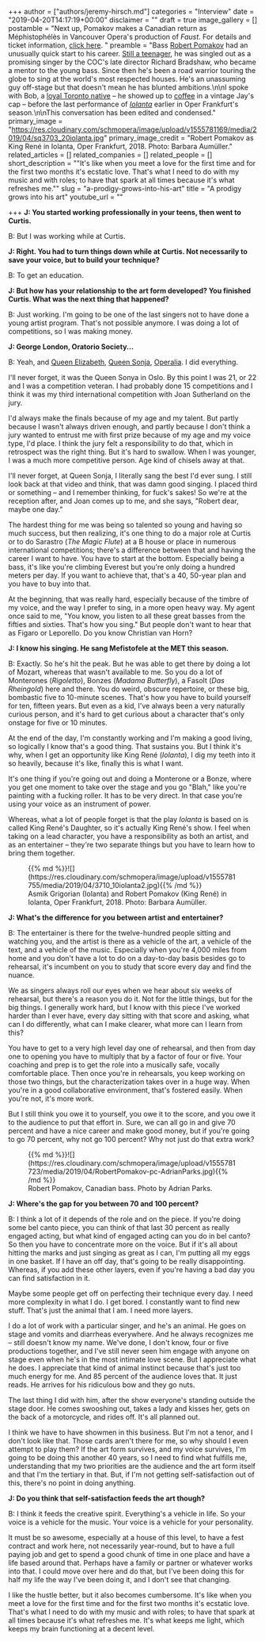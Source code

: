 +++
author = ["authors/jeremy-hirsch.md"]
categories = "Interview"
date = "2019-04-20T14:17:19+00:00"
disclaimer = ""
draft = true
image_gallery = []
postamble = "Next up, Pomakov makes a Canadian return as Méphistophélès in Vancouver Opera's production of _Faust_. For details and ticket information, [click here](https://www.vancouveropera.ca/faust/).  "
preamble = "Bass [Robert Pomakov](/scene/people/robert-pomakov/) had an unusually quick start to his career. [Still a teenager](http://www.scena.org/lsm/sm5-9/pomakov-en.htm), he was singled out as a promising singer by the COC's late director Richard Bradshaw, who became a mentor to the young bass. Since then he's been a road warrior touring the globe to sing at the world's most respected houses. He's an unassuming guy off-stage but that doesn't mean he has blunted ambitions.\n\nI spoke with Bob, a [loyal Toronto native](https://www.operabobspublichouse.com/) – he showed up to [coffee](http://bunca.de/) in a vintage Jay's cap –  before the last performance of [_Iolanta_](/the-follies-of-modernization-oedipus-rex-iolanta/) earlier in Oper Frankfurt's season.\n\nThis conversation has been edited and condensed."
primary_image = "https://res.cloudinary.com/schmopera/image/upload/v1555781169/media/2019/04/sq3703_20iolanta.jpg"
primary_image_credit = "Robert Pomakov as King René in Iolanta, Oper Frankfurt, 2018. Photo: Barbara Aumüller."
related_articles = []
related_companies = []
related_people = []
short_description = "\"It's like when you meet a love for the first time and for the first two months it's ecstatic love. That's what I need to do with my music and with roles; to have that spark at all times because it's what refreshes me.\""
slug = "a-prodigy-grows-into-his-art"
title = "A prodigy grows into his art"
youtube_url = ""

+++
**J: You started working professionally in your teens, then went to Curtis.**

B: But I was working while at Curtis.

**J: Right. You had to turn things down while at Curtis. Not necessarily to save your voice, but to build your technique?**

B: To get an education.

**J: But how has your relationship to the art form developed? You finished Curtis. What was the next thing that happened?**

B: Just working. I'm going to be one of the last singers not to have done a young artist program. That's not possible anymore. I was doing a lot of competitions, so I was making money.

**J: George London, Oratorio Society...**

B: Yeah, and [Queen Elizabeth](http://cmireb.be/cgi?lg=en&pag=1972&tab=108&rec=5229&frm=0&par=aybabtu), [Queen Sonja](https://qsimc.no/en/about-the-competition), [Operalia](https://www.operaliacompetition.org/). I did everything.

I'll never forget, it was the Queen Sonya in Oslo. By this point I was 21, or 22 and I was a competition veteran. I had probably done 15 competitions and I think it was my third international competition with Joan Sutherland on the jury.

I'd always make the finals because of my age and my talent. But partly because I wasn't always driven enough, and partly because I don't think a jury wanted to entrust me with first prize because of my age and my voice type, I'd place. I think the jury felt a responsibility to do that, which in retrospect was the right thing. But it's hard to swallow. When I was younger, I was a much more competitive person. Age kind of chisels away at that.

I'll never forget, at Queen Sonja, I literally sang the best I'd ever sung. I still look back at that video and think, that was damn good singing. I placed third or something – and I remember thinking, for fuck's sakes! So we're at the reception after, and Joan comes up to me, and she says, "Robert dear, maybe one day."

The hardest thing for me was being so talented so young and having so much success, but then realizing, it's one thing to do a major role at Curtis or to do Sarastro (_The Magic Flute_) at a B house or place in numerous international competitions; there's a difference between that and having the career I want to have. You have to start at the bottom. Especially being a bass, it's like you're climbing Everest but you're only doing a hundred meters per day. If you want to achieve that, that's a 40, 50-year plan and you have to buy into that.

At the beginning, that was really hard, especially because of the timbre of my voice, and the way I prefer to sing, in a more open heavy way. My agent once said to me, "You know, you listen to all these great basses from the fifties and sixties. That's how you sing." But people don't want to hear that as Figaro or Leporello. Do you know Christian van Horn?

**J: I know his singing. He sang Mefistofele at the MET this season.**

B: Exactly. So he's hit the peak. But he was able to get there by doing a lot of Mozart, whereas that wasn't available to me. So you do a lot of Monterones (_Rigoletto_), Bonzes (_Madama Butterfly_), a Fasolt (_Das Rheingold_) here and there. You do weird, obscure repertoire, or these big, bombastic five to 10-minute scenes. That's how you have to build yourself for ten, fifteen years. But even as a kid, I've always been a very naturally curious person, and it's hard to get curious about a character that's only onstage for five or 10 minutes.

At the end of the day, I'm constantly working and I'm making a good living, so logically I know that's a good thing. That sustains you. But I think it's why, when I get an opportunity like King René (_Iolanta_), I dig my teeth into it so heavily, because it's like, finally this is what I want.

It's one thing if you're going out and doing a Monterone or a Bonze, where you get one moment to take over the stage and you go "Blah," like you're painting with a fucking roller. It has to be very direct. In that case you're using your voice as an instrument of power.

Whereas, what a lot of people forget is that the play _Iolanta_ is based on is called King René's Daughter, so it's actually King René's show. I feel when taking on a lead character, you have a responsibility as both an artist, and as an entertainer – they're two separate things but you have to learn how to bring them together.

<figure data-type="image">{{% md %}}![](https://res.cloudinary.com/schmopera/image/upload/v1555781755/media/2019/04/3710_10iolanta2.jpg){{% /md %}}

<figcaption>Asmik Grigorian (Iolanta) and Robert Pomakov (King René) in Iolanta, Oper Frankfurt, 2018. Photo: Barbara Aumüller.</figcaption>

</figure>

**J: What's the difference for you between artist and entertainer?**

B: The entertainer is there for the twelve-hundred people sitting and watching you, and the artist is there as a vehicle of the art, a vehicle of the text, and a vehicle of the music. Especially when you're 4,000 miles from home and you don't have a lot to do on a day-to-day basis besides go to rehearsal, it's incumbent on you to study that score every day and find the nuance.

We as singers always roll our eyes when we hear about six weeks of rehearsal, but there's a reason you do it. Not for the little things, but for the big things. I generally work hard, but I know with this piece I've worked harder than I ever have, every day sitting with that score and asking, what can I do differently, what can I make clearer, what more can I learn from this?

You have to get to a very high level day one of rehearsal, and then from day one to opening you have to multiply that by a factor of four or five. Your coaching and prep is to get the role into a musically safe, vocally comfortable place. Then once you're in rehearsals, you keep working on those two things, but the characterization takes over in a huge way. When you're in a good collaborative environment, that's fostered easily. When you're not, it's more work.

But I still think you owe it to yourself, you owe it to the score, and you owe it to the audience to put that effort in. Sure, we can all go in and give 70 percent and have a nice career and make good money, but if you're going to go 70 percent, why not go 100 percent? Why not just do that extra work?

<figure data-type="image">{{% md %}}![](https://res.cloudinary.com/schmopera/image/upload/v1555781723/media/2019/04/RobertPomakov-pc-AdrianParks.jpg){{% /md %}}

<figcaption>Robert Pomakov, Canadian bass. Photo by Adrian Parks.</figcaption>

</figure>

**J: Where's the gap for you between 70 and 100 percent?**

B: I think a lot of it depends of the role and on the piece. If you're doing some bel canto piece, you can think of that last 30 percent as really engaged acting, but what kind of engaged acting can you do in bel canto? So then you have to concentrate more on the voice. But if it's all about hitting the marks and just singing as great as I can, I'm putting all my eggs in one basket. If I have an off day, that's going to be really disappointing. Whereas, if you add these other layers, even if you're having a bad day you can find satisfaction in it.

Maybe some people get off on perfecting their technique every day. I need more complexity in what I do. I get bored. I constantly want to find new stuff. That's just the animal that I am. I need more layers.

I do a lot of work with a particular singer, and he's an animal. He goes on stage and vomits and diarrheas everywhere. And he always recognizes me – still doesn't know my name. We've done, I don't know, four or five productions together, and I've still never seen him engage with anyone on stage even when he's in the most intimate love scene. But I appreciate what he does. I appreciate that kind of animal instinct because that's just too much energy for me. And 85 percent of the audience loves that. It just reads. He arrives for his ridiculous bow and they go nuts.

The last thing I did with him, after the show everyone's standing outside the stage door. He comes swooshing out, takes a lady and kisses her, gets on the back of a motorcycle, and rides off. It's all planned out.

I think we have to have showmen in this business. But I'm not a tenor, and I don't look like that. Those cards aren't there for me, so why should I even attempt to play them? If the art form survives, and my voice survives, I'm going to be doing this another 40 years, so I need to find what fulfills me, understanding that my two priorities are the audience and the art form itself and that I'm the tertiary in that. But, if I'm not getting self-satisfaction out of this, there's no point in doing anything.

**J: Do you think that self-satisfaction feeds the art though?**

B: I think it feeds the creative spirit. Everything's a vehicle in life. So your voice is a vehicle for the music. Your voice is a vehicle for your personality.

It must be so awesome, especially at a house of this level, to have a fest contract and work here, not necessarily year-round, but to have a full paying job and get to spend a good chunk of time in one place and have a life based around that. Perhaps have a family or partner or whatever works into that. I could move over here and do that, but I've been doing this for half my life the way I've been doing it, and I don't see that changing.

I like the hustle better, but it also becomes cumbersome. It's like when you meet a love for the first time and for the first two months it's ecstatic love. That's what I need to do with my music and with roles; to have that spark at all times because it's what refreshes me. It's what keeps me light, which keeps my brain functioning at a decent level.